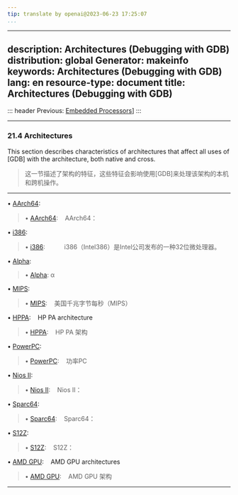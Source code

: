 ```yaml
---
tip: translate by openai@2023-06-23 17:25:07
...
```

---
description: Architectures (Debugging with GDB)
distribution: global
Generator: makeinfo
keywords: Architectures (Debugging with GDB)
lang: en
resource-type: document
title: Architectures (Debugging with GDB)
---
::: header
Previous: [Embedded Processors](Embedded-Processors.html#Embedded-Processors)]
:::

---

### 21.4 Architectures


This section describes characteristics of architectures that affect all uses of [GDB] with the architecture, both native and cross.

> 这一节描述了架构的特征，这些特征会影响使用[GDB]来处理该架构的本机和跨机操作。

---


• [AArch64](AArch64.html#AArch64):     

> • [AArch64](AArch64.html#AArch64):     
AArch64：

• [i386](i386.html#i386):              

> • [i386](i386.html#i386):           
i386（Intel386）是Intel公司发布的一种32位微处理器。

• [Alpha](Alpha.html#Alpha):           

> • [Alpha](Alpha.html#Alpha):         α

• [MIPS](MIPS.html#MIPS):              

> • [MIPS](MIPS.html#MIPS):              
美国千兆字节每秒（MIPS）

• [HPPA](HPPA.html#HPPA):                 HP PA architecture

> • [HPPA](HPPA.html#HPPA):                 HP PA 架构

• [PowerPC](PowerPC.html#PowerPC):     

> • [PowerPC](PowerPC.html#PowerPC):     
功率PC

• [Nios II](Nios-II.html#Nios-II):     

> • [Nios II](Nios-II.html#Nios-II):     
Nios II：

• [Sparc64](Sparc64.html#Sparc64):     

> • [Sparc64](Sparc64.html#Sparc64):   
Sparc64：

• [S12Z](S12Z.html#S12Z):              

> • [S12Z](S12Z.html#S12Z):              
S12Z：

• [AMD GPU](AMD-GPU.html#AMD-GPU):                       AMD GPU architectures

> • [AMD GPU](AMD-GPU.html#AMD-GPU):                       AMD GPU 架构

---
